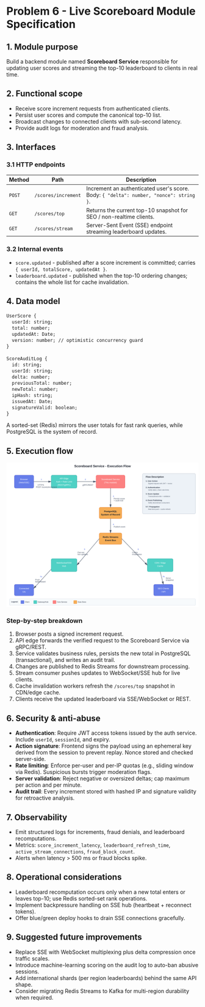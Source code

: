 # Problem 6 - Live Scoreboard Module Specification

## 1. Module purpose
Build a backend module named **Scoreboard Service** responsible for updating user scores and streaming the top-10 leaderboard to clients in real time.

## 2. Functional scope
- Receive score increment requests from authenticated clients.
- Persist user scores and compute the canonical top-10 list.
- Broadcast changes to connected clients with sub-second latency.
- Provide audit logs for moderation and fraud analysis.

## 3. Interfaces
### 3.1 HTTP endpoints
| Method | Path | Description |
| ------ | ---- | ----------- |
| `POST` | `/scores/increment` | Increment an authenticated user's score. Body: `{ "delta": number, "nonce": string }`. |
| `GET` | `/scores/top` | Returns the current top-10 snapshot for SEO / non-realtime clients. |
| `GET` | `/scores/stream` | Server-Sent Event (SSE) endpoint streaming leaderboard updates. |

### 3.2 Internal events
- `score.updated` - published after a score increment is committed; carries `{ userId, totalScore, updatedAt }`.
- `leaderboard.updated` - published when the top-10 ordering changes; contains the whole list for cache invalidation.

## 4. Data model
```
UserScore {
  userId: string;
  total: number;
  updatedAt: Date;
  version: number; // optimistic concurrency guard
}

ScoreAuditLog {
  id: string;
  userId: string;
  delta: number;
  previousTotal: number;
  newTotal: number;
  ipHash: string;
  issuedAt: Date;
  signatureValid: boolean;
}
```
A sorted-set (Redis) mirrors the user totals for fast rank queries, while PostgreSQL is the system of record.

## 5. Execution flow

![Execution Flow Diagram](./execution-flow.svg)

### Step-by-step breakdown
1. Browser posts a signed increment request.
2. API edge forwards the verified request to the Scoreboard Service via gRPC/REST.
3. Service validates business rules, persists the new total in PostgreSQL (transactional), and writes an audit trail.
4. Changes are published to Redis Streams for downstream processing.
5. Stream consumer pushes updates to WebSocket/SSE hub for live clients.
6. Cache invalidation workers refresh the `/scores/top` snapshot in CDN/edge cache.
7. Clients receive the updated leaderboard via SSE/WebSocket or REST.

## 6. Security & anti-abuse
- **Authentication**: Require JWT access tokens issued by the auth service. Include `userId`, `sessionId`, and expiry.
- **Action signature**: Frontend signs the payload using an ephemeral key derived from the session to prevent replay. Nonce stored and checked server-side.
- **Rate limiting**: Enforce per-user and per-IP quotas (e.g., sliding window via Redis). Suspicious bursts trigger moderation flags.
- **Server validation**: Reject negative or oversized deltas; cap maximum per action and per minute.
- **Audit trail**: Every increment stored with hashed IP and signature validity for retroactive analysis.

## 7. Observability
- Emit structured logs for increments, fraud denials, and leaderboard recomputations.
- Metrics: `score_increment_latency`, `leaderboard_refresh_time`, `active_stream_connections`, `fraud_block_count`.
- Alerts when latency > 500 ms or fraud blocks spike.

## 8. Operational considerations
- Leaderboard recomputation occurs only when a new total enters or leaves top-10; use Redis sorted-set rank operations.
- Implement backpressure handling on SSE hub (heartbeat + reconnect tokens).
- Offer blue/green deploy hooks to drain SSE connections gracefully.

## 9. Suggested future improvements
- Replace SSE with WebSocket multiplexing plus delta compression once traffic scales.
- Introduce machine-learning scoring on the audit log to auto-ban abusive sessions.
- Add international shards (per region leaderboards) behind the same API shape.
- Consider migrating Redis Streams to Kafka for multi-region durability when required.
